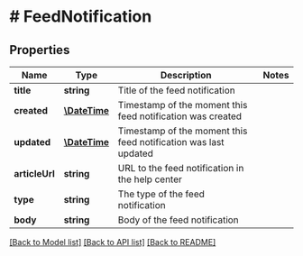 # # FeedNotification

## Properties

Name | Type | Description | Notes
------------ | ------------- | ------------- | -------------
**title** | **string** | Title of the feed notification | 
**created** | [**\DateTime**](\DateTime.md) | Timestamp of the moment this feed notification was created | 
**updated** | [**\DateTime**](\DateTime.md) | Timestamp of the moment this feed notification was last updated | 
**articleUrl** | **string** | URL to the feed notification in the help center | 
**type** | **string** | The type of the feed notification | 
**body** | **string** | Body of the feed notification | 

[[Back to Model list]](../../README.md#documentation-for-models) [[Back to API list]](../../README.md#documentation-for-api-endpoints) [[Back to README]](../../README.md)


